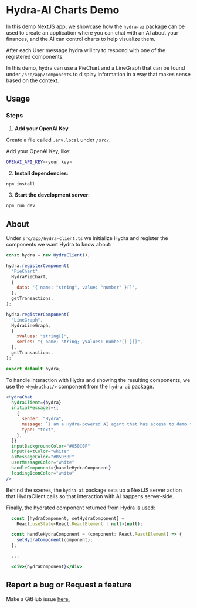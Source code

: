 # Hydra-AI Charts Demo

In this demo NextJS app, we showcase how the `hydra-ai` package can be used to create an application where you can chat with an AI about your finances, and the AI can control charts to help visualize them.

After each User message hydra will try to respond with one of the registered components.

In this demo, hydra can use a PieChart and a LineGraph that can be found under `/src/app/components` to display information in a way that makes sense based on the context.

## Usage

### Steps

1. **Add your OpenAI Key**

Create a file called `.env.local` under `/src/`.

Add your OpenAI Key, like:

```bash
OPENAI_API_KEY=<your key>
```

2. **Install dependencies**:

```bash
npm install
```

3. **Start the development server**:

```bash
npm run dev
```

## About

Under `src/app/hydra-client.ts` we initialize Hydra and register the components we want Hydra to know about:

```jsx
const hydra = new HydraClient();

hydra.registerComponent(
  "PieChart",
  HydraPieChart,
  {
    data: '{ name: "string", value: "number" }[]',
  },
  getTransactions,
);

hydra.registerComponent(
  "LineGraph",
  HydraLineGraph,
  {
    xValues: "string[]",
    series: "{ name: string; yValues: number[] }[]",
  },
  getTransactions,
);

export default hydra;
```

To handle interaction with Hydra and showing the resulting components, we use the `<HydraChat/>` component from the `hydra-ai` package.

```jsx
<HydraChat
  hydraClient={hydra}
  initialMessages={[
    {
      sender: "Hydra",
      message: `I am a Hydra-powered AI agent that has access to demo transaction data, with the ability to show charts. Try asking about your monthly spending.`,
      type: "text",
    },
  ]}
  inputBackgroundColor="#050C0F"
  inputTextColor="white"
  aiMessageColor="#B5D3BF"
  userMessageColor="white"
  handleComponent={handleHydraComponent}
  loadingIconColor="white"
/>
```

Behind the scenes, the `hydra-ai` package sets up a NextJS server action that HydraClient calls so that interaction with AI happens server-side.

Finally, the hydrated component returned from Hydra is used:

```jsx
  const [hydraComponent, setHydraComponent] =
    React.useState<React.ReactElement | null>(null);

  const handleHydraComponent = (component: React.ReactElement) => {
    setHydraComponent(component);
  };

  ...

  <div>{hydraComponent}</div>
```

## Report a bug or Request a feature

Make a GitHub issue [here.](https://github.com/michaelmagan/hydraai/issues/new)
